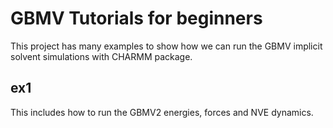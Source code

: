 
# GBMV Tutorials for beginners

This project has many examples to show how we 
can run the GBMV implicit solvent simulations with CHARMM package.

## ex1
This includes how to run the GBMV2 energies, forces and NVE dynamics.

